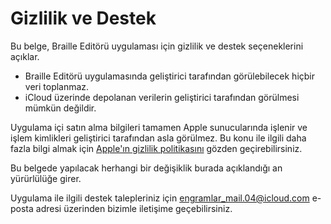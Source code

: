 # Gizlilik ve Destek

Bu belge, Braille Editörü uygulaması için gizlilik ve destek seçeneklerini açıklar.

- Braille Editörü uygulamasında geliştirici tarafından görülebilecek hiçbir veri toplanmaz.
- iCloud üzerinde depolanan verilerin geliştirici tarafından görülmesi mümkün değildir.

Uygulama içi satın alma bilgileri tamamen Apple sunucularında işlenir ve işlem kimlikleri geliştirici tarafından asla görülmez. Bu konu ile ilgili daha fazla bilgi almak için [Apple'ın gizlilik politikasını](https://www.apple.com/legal/privacy/tr/) gözden geçirebilirsiniz.

Bu belgede yapılacak herhangi bir değişiklik burada açıklandığı an yürürlülüğe girer.

Uygulama ile ilgili destek talepleriniz için [engramlar_mail.04@icloud.com](mailto:engramlar_mail.04@icloud.com) e-posta adresi üzerinden bizimle iletişime geçebilirsiniz.
